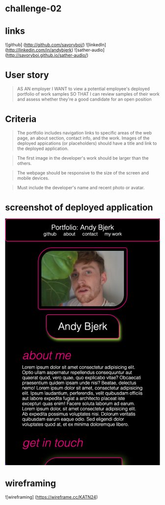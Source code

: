 # challenge-02

# links 
![github] (http://github.com/savoryboi/)
![linkedIn] (http://linkedin.com/in/andybjerk)
![sather-audio] (http://savoryboi.github.io/sather-audio/)


# User story
> AS AN employer
>I WANT to view a potential employee's deployed portfolio of work samples
>SO THAT I can review samples of their work and assess whether they're a good candidate for an open position

# Criteria
>The portfolio includes navigation links to specific areas of the web page, an about section, contact info, and the work. Images of the deployed appications (or placeholders) should have a title and link to the deployed application. 

>The first image in the developer's work should be larger than the others. 

>The webpage should be responsive to the size of the screen and mobile devices. 

>Must include the developer's name and recent photo or avatar. 

# screenshot of deployed application

![portfolio screenshot](./images/portfolio-ss.png)

# wireframing 
![wireframing] (https://wireframe.cc/KATN24)

